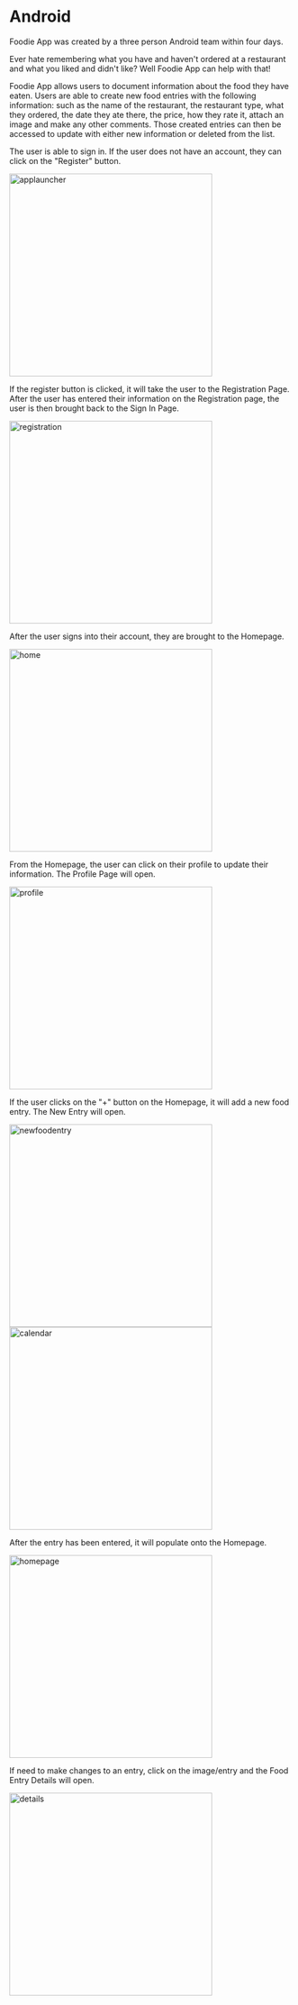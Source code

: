 # Android

Foodie App was created by a three person Android team within four days. 

Ever hate remembering what you have and haven't ordered at a restaurant and what you liked and didn't like? Well Foodie App can help with that!

Foodie App allows users to document information about the food they have eaten. Users are able to create new food entries with the following information: such as the name of the restaurant, the restaurant type, what they ordered, the date they ate there, the price, how they rate it, attach an image and make any other comments. Those created entries can then be accessed to update with either new information or deleted from the list. 

The user is able to sign in. If the user does not have an account, they can click on the "Register" button.

<img src="applauncher.png" alt="applauncher" width="360px">

If the register button is clicked, it will take the user to the Registration Page. After the user has entered their information on the Registration page, the user is then brought back to the Sign In Page. 

<img src="updatedregistration.png" alt="registration" width="360px">

After the user signs into their account, they are brought to the Homepage. 

<img src="home.png" alt="home" width="360px">

From the Homepage, the user can click on their profile to update their information. The Profile Page will open. 

<img src="updatedprofile.png" alt="profile" width="360px">

If the user clicks on the "+" button on the Homepage, it will add a new food entry. The New Entry will open. 

<img src="updatednewfoodentry.png" alt="newfoodentry" width="360px"> <img src="calendar.png" alt="calendar" width="360px">

After the entry has been entered, it will populate onto the Homepage. 

<img src="updatedhome.png" alt="homepage" width="360px">

If need to make changes to an entry, click on the image/entry and the Food Entry Details will open.

<img src="details.png" alt="details" width="360px">
